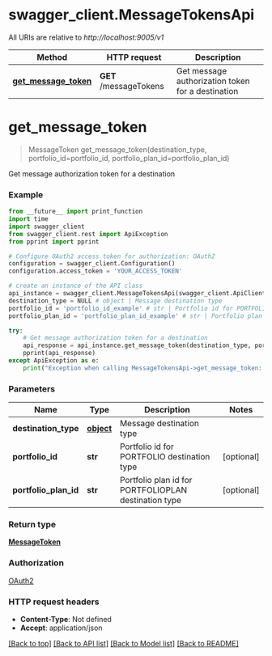 # swagger_client.MessageTokensApi

All URIs are relative to *http://localhost:9005/v1*

Method | HTTP request | Description
------------- | ------------- | -------------
[**get_message_token**](MessageTokensApi.md#get_message_token) | **GET** /messageTokens | Get message authorization token for a destination


# **get_message_token**
> MessageToken get_message_token(destination_type, portfolio_id=portfolio_id, portfolio_plan_id=portfolio_plan_id)

Get message authorization token for a destination

### Example
```python
from __future__ import print_function
import time
import swagger_client
from swagger_client.rest import ApiException
from pprint import pprint

# Configure OAuth2 access token for authorization: OAuth2
configuration = swagger_client.Configuration()
configuration.access_token = 'YOUR_ACCESS_TOKEN'

# create an instance of the API class
api_instance = swagger_client.MessageTokensApi(swagger_client.ApiClient(configuration))
destination_type = NULL # object | Message destination type
portfolio_id = 'portfolio_id_example' # str | Portfolio id for PORTFOLIO destination type (optional)
portfolio_plan_id = 'portfolio_plan_id_example' # str | Portfolio plan id for PORTFOLIOPLAN destination type (optional)

try:
    # Get message authorization token for a destination
    api_response = api_instance.get_message_token(destination_type, portfolio_id=portfolio_id, portfolio_plan_id=portfolio_plan_id)
    pprint(api_response)
except ApiException as e:
    print("Exception when calling MessageTokensApi->get_message_token: %s\n" % e)
```

### Parameters

Name | Type | Description  | Notes
------------- | ------------- | ------------- | -------------
 **destination_type** | [**object**](.md)| Message destination type | 
 **portfolio_id** | **str**| Portfolio id for PORTFOLIO destination type | [optional] 
 **portfolio_plan_id** | **str**| Portfolio plan id for PORTFOLIOPLAN destination type | [optional] 

### Return type

[**MessageToken**](MessageToken.md)

### Authorization

[OAuth2](../README.md#OAuth2)

### HTTP request headers

 - **Content-Type**: Not defined
 - **Accept**: application/json

[[Back to top]](#) [[Back to API list]](../README.md#documentation-for-api-endpoints) [[Back to Model list]](../README.md#documentation-for-models) [[Back to README]](../README.md)

